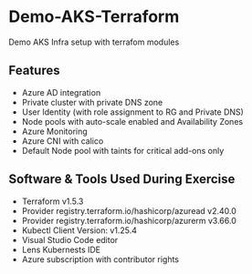 # Demo-AKS-Terraform
Demo AKS Infra setup with terrafom modules

## Features
- Azure AD integration
- Private cluster with private DNS zone
- User Identity (with role assignment to RG and Private DNS)
- Node pools with auto-scale enabled and Availability Zones
- Azure Monitoring
- Azure CNI with calico
- Default Node pool with taints for critical add-ons only

## Software & Tools Used During Exercise
- Terraform v1.5.3
- Provider registry.terraform.io/hashicorp/azuread v2.40.0
- Provider registry.terraform.io/hashicorp/azurerm v3.66.0
- Kubectl Client Version: v1.25.4
- Visual Studio Code editor
- Lens Kubernests IDE
- Azure subscription with contributor rights
